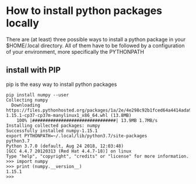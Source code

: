 # How to install python packages locally
There are (at least) three possible ways to install a python package in your $HOME/.local directory. 
All of them have to be followed by a configuration of your environment, more specifically the PYTHONPATH

## install with PIP
pip is the easy way to install python packages
```
pip install numpy --user
Collecting numpy
  Downloading https://files.pythonhosted.org/packages/1a/2e/4e298c92b1fced64a4414ada9af3253a91083b92b131c2b10c057c507982/numpy-1.15.1-cp37-cp37m-manylinux1_x86_64.whl (13.8MB)
    100% |################################| 13.9MB 1.7MB/s 
Installing collected packages: numpy
Successfully installed numpy-1.15.1
export PYTHONPATH=~/.local/lib/python3.7/site-packages
python3.7
Python 3.7.0 (default, Aug 24 2018, 12:03:48) 
[GCC 4.4.7 20120313 (Red Hat 4.4.7-18)] on linux
Type "help", "copyright", "credits" or "license" for more information.
>>> import numpy
>>> print (numpy.__version__)
1.15.1
>>>
```

